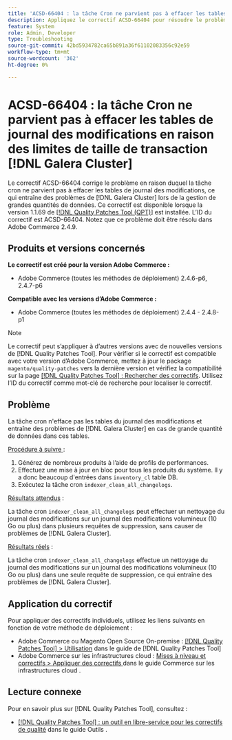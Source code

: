 ```yaml
---
title: 'ACSD-66404 : la tâche Cron ne parvient pas à effacer les tables de journal des modifications en raison  [!DNL Galera Cluster]  limites de taille des transactions'
description: Appliquez le correctif ACSD-66404 pour résoudre le problème d'Adobe Commerce où la tâche cron ne supprime pas les tables de logs des modifications et provoque des problèmes en cas  [!DNL Galera Cluster]  grande quantité de données dans ces tables.
feature: System
role: Admin, Developer
type: Troubleshooting
source-git-commit: 42bd5934782ca65b891a36f61102083356c92e59
workflow-type: tm+mt
source-wordcount: '362'
ht-degree: 0%

---
```



# ACSD-66404 : la tâche Cron ne parvient pas à effacer les tables de journal des modifications en raison des limites de taille de transaction [!DNL Galera Cluster]

Le correctif ACSD-66404 corrige le problème en raison duquel la tâche cron ne parvient pas à effacer les tables de journal des modifications, ce qui entraîne des problèmes de [!DNL Galera Cluster] lors de la gestion de grandes quantités de données. Ce correctif est disponible lorsque la version 1.1.69 de [[!DNL Quality Patches Tool (QPT)]](/help/tools/quality-patches-tool/quality-patches-tool-to-self-serve-quality-patches.md) est installée. L’ID du correctif est ACSD-66404. Notez que ce problème doit être résolu dans Adobe Commerce 2.4.9.

## Produits et versions concernés

**Le correctif est créé pour la version Adobe Commerce :**

* Adobe Commerce (toutes les méthodes de déploiement) 2.4.6-p6, 2.4.7-p6

**Compatible avec les versions d’Adobe Commerce :**

* Adobe Commerce (toutes les méthodes de déploiement) 2.4.4 - 2.4.8-p1

>[!NOTE]
>
>Le correctif peut s’appliquer à d’autres versions avec de nouvelles versions de [!DNL Quality Patches Tool]. Pour vérifier si le correctif est compatible avec votre version d’Adobe Commerce, mettez à jour le package `magento/quality-patches` vers la dernière version et vérifiez la compatibilité sur la page [[!DNL Quality Patches Tool] : Rechercher des correctifs](https://experienceleague.adobe.com/tools/commerce-quality-patches/index.html?lang=fr). Utilisez l’ID du correctif comme mot-clé de recherche pour localiser le correctif.

## Problème

La tâche cron n&#39;efface pas les tables du journal des modifications et entraîne des problèmes de [!DNL Galera Cluster] en cas de grande quantité de données dans ces tables.

<u>Procédure à suivre </u> :

1. Générez de nombreux produits à l’aide de profils de performances.
1. Effectuez une mise à jour en bloc pour tous les produits du système. Il y a donc beaucoup d&#39;entrées dans `inventory_cl` table DB.
1. Exécutez la tâche cron `indexer_clean_all_changelogs`.

<u>Résultats attendus</u> :

La tâche cron `indexer_clean_all_changelogs` peut effectuer un nettoyage du journal des modifications sur un journal des modifications volumineux (10 Go ou plus) dans plusieurs requêtes de suppression, sans causer de problèmes de [!DNL Galera Cluster].

<u>Résultats réels</u> :

La tâche cron `indexer_clean_all_changelogs` effectue un nettoyage du journal des modifications sur un journal des modifications volumineux (10 Go ou plus) dans une seule requête de suppression, ce qui entraîne des problèmes de [!DNL Galera Cluster].

## Application du correctif

Pour appliquer des correctifs individuels, utilisez les liens suivants en fonction de votre méthode de déploiement :

* Adobe Commerce ou Magento Open Source On-premise : [[!DNL Quality Patches Tool] > Utilisation](/help/tools/quality-patches-tool/usage.md) dans le guide de [!DNL Quality Patches Tool]
* Adobe Commerce sur les infrastructures cloud : [ Mises à niveau et correctifs > Appliquer des correctifs ](https://experienceleague.adobe.com/docs/commerce-cloud-service/user-guide/develop/upgrade/apply-patches.html?lang=fr) dans le guide Commerce sur les infrastructures cloud .

## Lecture connexe

Pour en savoir plus sur [!DNL Quality Patches Tool], consultez :

* [[!DNL Quality Patches Tool] : un outil en libre-service pour les correctifs de qualité](/help/tools/quality-patches-tool/quality-patches-tool-to-self-serve-quality-patches.md) dans le guide Outils .
